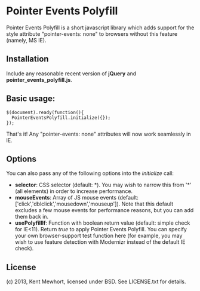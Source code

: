 # Pointer Events Polyfill

Pointer Events Polyfill is a short javascript library which adds support for the style attribute "pointer-events: none" to browsers without this feature (namely, MS IE).

## Installation

Include any reasonable recent version of **jQuery** and **pointer\_events\_polyfill.js**.

## Basic usage:

    $(document).ready(function(){
      PointerEventsPolyfill.initialize({});
    });

That's it! Any "pointer-events: none" attributes will now work seamlessly in IE.

## Options

You can also pass any of the following options into the *initialize* call:

* **selector**: CSS selector (default: \*). You may wish to narrow this from '*' (all elements) in order to increase performance.
* **mouseEvents**: Array of JS mouse events (default: ['click','dblclick','mousedown','mouseup']). Note that this default excludes a few mouse events for performance reasons, but you can add them back in.
* **usePolyfillIf**: Function with boolean return value (default: simple check for IE<11). Return *true* to apply Pointer Events Polyfill. You can specify your own browser-support test function here (for example, you may wish to use feature detection with Modernizr instead of the default IE check).

## License

(c) 2013, Kent Mewhort, licensed under BSD. See LICENSE.txt for details.

